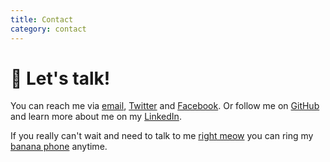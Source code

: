 ```yaml
---
title: Contact
category: contact
---
```


# 👋 Let's talk!

You can reach me via [email](mailto:Ullrich%20Schäfer<hi@ullrich.is>?subject=Hi%20👋), [Twitter](https://twitter.com/stigi) and [Facebook](https://facebook.com/ullrich).
Or follow me on [GitHub](https://github.com/stigi) and learn more about me on my [LinkedIn](http://linkedin.com/in/ullrichschaefer/).

If you really can't wait and need to talk to me [right meow](./static/right-meow.jpg) you can ring my [banana phone](tel:+491706164411) anytime.

